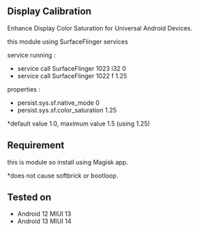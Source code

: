 ## Display Calibration 
 Enhance Display Color Saturation for Universal Android Devices.

 this module using SurfaceFlinger services
 

 service running :
  - service call SurfaceFlinger 1023 i32 0
  - service call SurfaceFlinger 1022 f 1.25
 
 properties :
  - persist.sys.sf.native_mode 0
  - persist.sys.sf.color_saturation 1.25

 *default value 1.0, maximum value 1.5 (using 1.25)

## Requirement
 this is module so install using Magisk app.

 *does not cause softbrick or bootloop.

## Tested on
  - Android 12 MIUI 13
  - Android 13 MIUI 14
